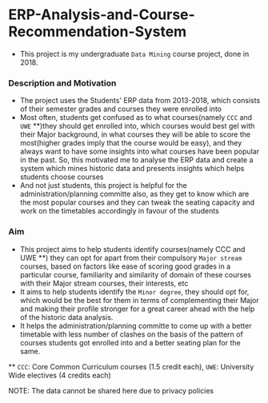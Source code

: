 # ERP-Analysis-and-Course-Recommendation-System

- This project is my undergraduate `Data Mining` course project, done in 2018.


### Description and Motivation

- The project uses the Students' ERP data from 2013-2018, which consists of their semester grades and courses they were enrolled into
- Most often, students get confused as to what courses(namely `CCC` and `UWE` **)they should get enrolled into, which courses would best gel with their Major background, in what courses they will be able to score the most(higher grades imply that the course would be easy), and they always want to have some insights into what courses have been popular in the past. So, this motivated me to analyse the ERP data and create a system which mines historic data and presents insights which helps students choose courses 
- And not just students, this project is helpful for the administration/planning committe also, as they get to know which are the most popular courses and they can tweak the seating capacity and work on the timetables accordingly in favour of the students

### Aim
- This project aims to help students identify courses(namely CCC and UWE **) they can opt for apart from their compulsory `Major stream` courses, based on factors like ease of scoring good grades in a particular course, familiarity and similarity of domain of these courses with their Major stream courses, their interests, etc
- It aims to help students identify the `Minor degree`, they should opt for, which would be the best for them in terms of complementing their Major and making their profile stronger for a great career ahead with the help of the historic data analysis.
- It helps the administration/planning committe to come up with a better timetable with less number of clashes on the basis of the pattern of courses students got enrolled into and a better seating plan for the same. 

** `CCC`: Core Common Curriculum courses (1.5 credit each),
   `UWE`: University Wide electives (4 credits each)
   
   
NOTE: The data cannot be shared here due to privacy policies

